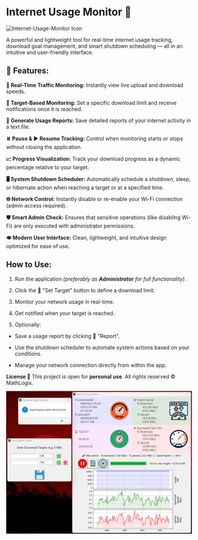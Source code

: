 # Internet Usage Monitor 📶

![Internet-Usage-Monitor Icon](images/Internet_Usage_Monitor.ico)

A powerful and lightweight tool for real-time internet usage tracking, download goal management, and smart shutdown scheduling — all in an intuitive and user-friendly interface.

## 🔹 Features:
**📡 Real-Time Traffic Monitoring:** Instantly view live upload and download speeds.

**🎯 Target-Based Monitoring:** Set a specific download limit and receive notifications once it is reached.

**📑 Generate Usage Reports:** Save detailed reports of your internet activity in a text file.

**⏸️ Pause & ▶️ Resume Tracking:** Control when monitoring starts or stops without closing the application.

**📈 Progress Visualization:** Track your download progress as a dynamic percentage relative to your target.

**🖥️ System Shutdown Scheduler:** Automatically schedule a shutdown, sleep, or hibernate action when reaching a target or at a specified time.

**🌐 Network Control:** Instantly disable or re-enable your Wi-Fi connection (admin access required).

**🛡️ Smart Admin Check:** Ensures that sensitive operations (like disabling Wi-Fi) are only executed with administrator permissions.

**👁️ Modern User Interface:** Clean, lightweight, and intuitive design optimized for ease of use.

## How to Use:

1. Run the application _(preferably as **Administrator** for full functionality)_.

2. Click the 🎯 "Set Target" button to define a download limit.

3. Monitor your network usage in real-time.

4. Get notified when your target is reached.

5. Optionally:

- Save a usage report by clicking 📄 "Report".

- Use the shutdown scheduler to automate system actions based on your conditions.

- Manage your network connection directly from within the app.

**License 📄**
This project is open for **personal use**. All rights reserved © MathLogix.

![Internet-Usage-Monitor Icon](Screenshot.png)

